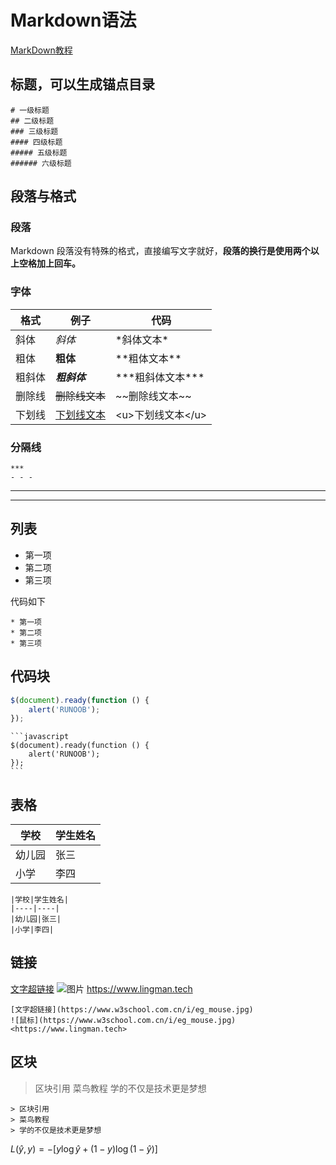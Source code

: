 # Markdown语法

[MarkDown教程](https://www.runoob.com/markdown/md-tutorial.html)

## 标题，可以生成锚点目录

```
# 一级标题
## 二级标题
### 三级标题
#### 四级标题
##### 五级标题
###### 六级标题
```


## 段落与格式
### 段落
Markdown 段落没有特殊的格式，直接编写文字就好，**段落的换行是使用两个以上空格加上回车。**

### 字体
|格式| 例子 | 代码|
|--|--|--|
|斜体|*斜体*|\*斜体文本\*|
|粗体|**粗体**|\*\*粗体文本\*\*|
|粗斜体|***粗斜体***|\*\*\*粗斜体文本\*\*\*|
|删除线|~~删除线文本~~|\~\~删除线文本\~\~|
|下划线|<u>下划线文本</u>|\<u>下划线文本<\/u>|

### 分隔线

```
***
- - -
```
***
- - -

## 列表

* 第一项
* 第二项
* 第三项   

代码如下
```
* 第一项
* 第二项
* 第三项
```
## 代码块
```javascript
$(document).ready(function () {
    alert('RUNOOB');
});
```

````
```javascript
$(document).ready(function () {
    alert('RUNOOB');
});
```
````


## 表格
|学校|学生姓名|
|----|----|
|幼儿园|张三|
|小学|李四|
```
|学校|学生姓名|
|----|----|
|幼儿园|张三|
|小学|李四|
```

## 链接
[文字超链接](https://www.w3school.com.cn/i/eg_mouse.jpg)
![图片](https://www.w3school.com.cn/i/eg_mouse.jpg)
<https://www.lingman.tech>
```
[文字超链接](https://www.w3school.com.cn/i/eg_mouse.jpg)
![鼠标](https://www.w3school.com.cn/i/eg_mouse.jpg)
<https://www.lingman.tech>
```

## 区块
   
> 区块引用
> 菜鸟教程
> 学的不仅是技术更是梦想

```
> 区块引用
> 菜鸟教程
> 学的不仅是技术更是梦想
```


$L(\hat{y},y)=-[y\log\hat{y}+(1-y)\log(1-\hat{y})]$
